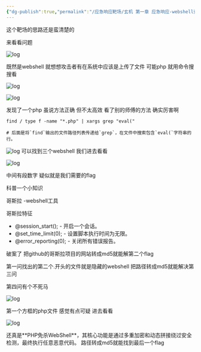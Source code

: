 ```yaml
---
{"dg-publish":true,"permalink":"/应急响应靶场/玄机 第一章 应急响应-webshell查杀/"}
---
```



这个靶场的思路还是蛮清楚的

来看看问题

![log](/img/user/images/玄机1webshell/title.png)

既然是webshell 就想想攻击者有在系统中应该是上传了文件 可能php 就用命令搜搜看 

![log](/img/user/images/玄机1webshell/find.png)

![log](/img/user/images/玄机1webshell/find1.png)

发现了一个php 虽说方法正确 但不太高效 看了别的师傅的方法 确实厉害啊

```
find / type f -name "*.php" | xargs grep "eval("

# 后面是将`find`输出的文件路径列表传递给`grep`，在文件中搜索包含`eval(`字符串的行。
```

![log](/img/user/images/玄机1webshell/findp.png)
可以找到三个webshell 我们进去看看

![log](/img/user/images/玄机1webshell/gz.png)

中间有段数字 疑似就是我们需要的flag 

科普一个小知识

哥斯拉 -webshell工具

 哥斯拉特征

- @session_start(); - 开启一个会话。
- @set_time_limit(0); - 设置脚本执行时间为无限。
- @error_reporting(0); - 关闭所有错误报告。

破案了 把github的哥斯拉项目的网站转成md5就能解第二个flag

第一问找出的第二个.开头的文件就是隐藏的webshell 把路径转成md5就能解决第三问

第四问有个不死马

![log](/img/user/images/玄机1webshell/log.png)

第一个方框的php文件 感觉有点可疑 进去看看

![log](/img/user/images/玄机1webshell/top.png)

​还真是**​PHP免杀WebShell​**​，其核心功能是通过多重加密和动态拼接绕过安全检测，最终执行任意恶意代码。 路径转成md5就能找到最后一个flag